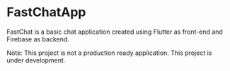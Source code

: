 # FastChatApp

FastChat is a basic chat application created using Flutter as front-end and Firebase as backend.



Note: This project is not a production ready application. This project is under development.
